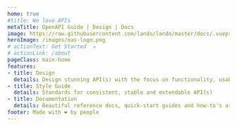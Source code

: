 ```yaml
---
home: true
#title: We love APIs
metaTitle: OpenAPI Guide | Design | Docs
image: https://raw.githubusercontent.com/lando/lando/master/docs/.vuepress/public/images/hero-pink.png
heroImage: /images/oas-logo.png
# actionText: Get Started  →
# actionLink: /about
pageClass: main-home
features:
- title: Design
  details: Design stunning API(s) with the focus on functionality, usability and creating a nice user experience
- title: Style Guide
  details: Standards for consistent, stable and extendable API(s)
- title: Documentation
  details: Beautiful reference docs, quick-start guides and how-to's are part of awesome API(s)
footer: Made with ❤ by people
---
```





<!-- ::: teaser
Moin
<img src="/code-snapshot.png"/>
::: -->



<!-- We aim for the highest quality possible! The API and docs (API reference and additionally documentation like getting started, tutorials, etc) should be as clear and stunning as possible.

**The API is your contract!** -->
